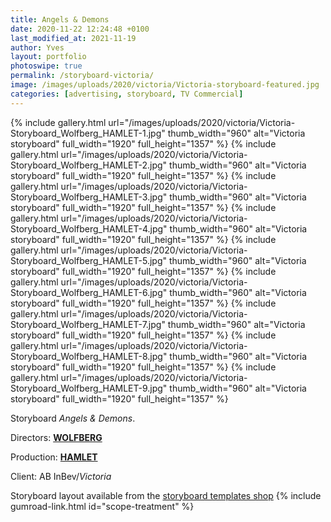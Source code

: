 ```yaml
---
title: Angels & Demons
date: 2020-11-22 12:24:48 +0100
last_modified_at: 2021-11-19
author: Yves
layout: portfolio
photoswipe: true
permalink: /storyboard-victoria/
image: /images/uploads/2020/victoria/Victoria-storyboard-featured.jpg
categories: [advertising, storyboard, TV Commercial]
---
```


<div class="photoswipe-gallery">
  {% include gallery.html
	 url="/images/uploads/2020/victoria/Victoria-Storyboard_Wolfberg_HAMLET-1.jpg"
	 thumb_width="960" alt="Victoria storyboard"
	 full_width="1920" full_height="1357"
  %}
  {% include gallery.html
	   url="/images/uploads/2020/victoria/Victoria-Storyboard_Wolfberg_HAMLET-2.jpg"
	   thumb_width="960" alt="Victoria storyboard"
	   full_width="1920" full_height="1357"
	%}
{% include gallery.html
   url="/images/uploads/2020/victoria/Victoria-Storyboard_Wolfberg_HAMLET-3.jpg"
   thumb_width="960" alt="Victoria storyboard"
   full_width="1920" full_height="1357"
%}
{% include gallery.html
   url="/images/uploads/2020/victoria/Victoria-Storyboard_Wolfberg_HAMLET-4.jpg"
   thumb_width="960" alt="Victoria storyboard"
   full_width="1920" full_height="1357"
%}
{% include gallery.html
   url="/images/uploads/2020/victoria/Victoria-Storyboard_Wolfberg_HAMLET-5.jpg"
   thumb_width="960" alt="Victoria storyboard"
   full_width="1920" full_height="1357"
%}
{% include gallery.html
   url="/images/uploads/2020/victoria/Victoria-Storyboard_Wolfberg_HAMLET-6.jpg"
   thumb_width="960" alt="Victoria storyboard"
   full_width="1920" full_height="1357"
%}
{% include gallery.html
   url="/images/uploads/2020/victoria/Victoria-Storyboard_Wolfberg_HAMLET-7.jpg"
   thumb_width="960" alt="Victoria storyboard"
   full_width="1920" full_height="1357"
%}
{% include gallery.html
   url="/images/uploads/2020/victoria/Victoria-Storyboard_Wolfberg_HAMLET-8.jpg"
   thumb_width="960" alt="Victoria storyboard"
   full_width="1920" full_height="1357"
%}
{% include gallery.html
   url="/images/uploads/2020/victoria/Victoria-Storyboard_Wolfberg_HAMLET-9.jpg"
   thumb_width="960" alt="Victoria storyboard"
   full_width="1920" full_height="1357"
%}
</div>


Storyboard *Angels & Demons*.

Directors: [**WOLFBERG**](https://wolfberg.co)

Production: [**HAMLET**](http://www.hamlet.tv)

Client: AB InBev/*Victoria*

Storyboard layout available from the [storyboard templates shop](https://gum.co/scope-treatment)
{% include gumroad-link.html id="scope-treatment" %}
